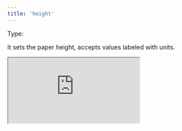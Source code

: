 ```yaml
---
title: 'height'
--- 
```


Type: <Type children='<string>'/><br/>

It sets the paper height, accepts values labeled with units.

<Iframe
  src="https://api.microlink.io/?url=https://example.com&pdf&height=480px"
/>

<MultiCodeEditor languages={{
  Shell: `microlink https://example.com&pdf&height=480px`,
  'Node.js': `const mql = require('@microlink/mql')
 
module.exports = async () => {
  const { status, data, response } = await mql(
    'https://example.com', { 
      pdf: true,
      height: '480px'
  })
  console.log(data)
}
  `
  }} 
/>
